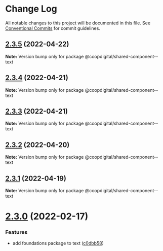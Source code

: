 # Change Log

All notable changes to this project will be documented in this file.
See [Conventional Commits](https://conventionalcommits.org) for commit guidelines.

## [2.3.5](https://github.com/coopdigital/coop-frontend/compare/@coopdigital/shared-component--text@2.3.4...@coopdigital/shared-component--text@2.3.5) (2022-04-22)

**Note:** Version bump only for package @coopdigital/shared-component--text





## [2.3.4](https://github.com/coopdigital/coop-frontend/compare/@coopdigital/shared-component--text@2.3.3...@coopdigital/shared-component--text@2.3.4) (2022-04-21)

**Note:** Version bump only for package @coopdigital/shared-component--text





## [2.3.3](https://github.com/coopdigital/coop-frontend/compare/@coopdigital/shared-component--text@2.3.2...@coopdigital/shared-component--text@2.3.3) (2022-04-21)

**Note:** Version bump only for package @coopdigital/shared-component--text





## [2.3.2](https://github.com/coopdigital/coop-frontend/compare/@coopdigital/shared-component--text@2.3.1...@coopdigital/shared-component--text@2.3.2) (2022-04-20)

**Note:** Version bump only for package @coopdigital/shared-component--text





## [2.3.1](https://github.com/coopdigital/coop-frontend/compare/@coopdigital/shared-component--text@2.3.0...@coopdigital/shared-component--text@2.3.1) (2022-04-19)

**Note:** Version bump only for package @coopdigital/shared-component--text





# [2.3.0](https://github.com/coopdigital/coop-frontend/compare/@coopdigital/shared-component--text@2.2.7...@coopdigital/shared-component--text@2.3.0) (2022-02-17)


### Features

* add foundations package to text ([c0dbb58](https://github.com/coopdigital/coop-frontend/commit/c0dbb58b79dc92b4362c61dbdda437a7eb4cfb9b))
